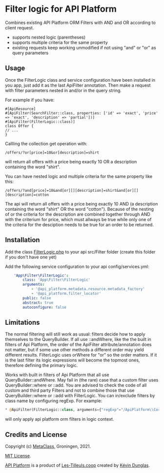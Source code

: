 Filter logic for API Platform
=============================
Combines existing API Platform ORM Filters with AND and OR according to client request.
- supports nested logic (parentheses)
- supports multiple criteria for the same property
- existing requests keep working unmodified if not using "and" or "or" as query parameters

Usage
-----
Once the FilterLogic class and service configuration have been installed in you app,
just add it as the last ApiFilter annotation. Then make a request with filter parameters nested in and/or in the query string.

For example if you have:
```php8
#[ApiResource]
#[ApiFilter(SearchFilter::class, properties: ['id' => 'exact', 'price' => 'exact', 'description' => 'partial'])]
#[ApiFilter(FilterLogic::class)]
class Offer {
// ...
}
```
Callling the collection get operation with:
```uri
/offers/?or[price]=10&or[description]=shirt
```
will return all offers with a price being exactly 10 OR a description containing the word "shirt".

You can have nested logic and multiple criteria for the same property like this:
```uri
/offers/?and[price]=10&and[or][][description]=shirt&and[or][][description]=cotton
```
The api will return all offers with a price being exactly 10 AND (a description containing the word "shirt" OR the word "cotton").
Because of the nesting of or the criteria for the description are combined together through
AND with the criterium for price, which must allways be true while only one of the
criteria for the desciption needs to be true for an order to be returned.

Installation
------------
Add the class [FilterLogic.php](#file-filterlogic-php) to your api src/Filter folder (create this folder if you don't have one yet)

Add the following service configuration to your api config/services.yml:
```yaml
    'App\Filter\FilterLogic':
        class: 'App\Filter\FilterLogic'
        arguments:
            - '@api_platform.metadata.resource.metadata_factory'
            - '@api_platform.filter_locator'
        public: false
        abstract: true
        autoconfigure: false
```

Limitations
-----------
The normal filtering will still work as usual: filters decide how to apply
themselves to the QueryBuilder. If all use ::andWhere, like the the
built in filters of Api Platform, the order of the ApiFilter attribute/annotation
does not matter, but if some use other methods a different order may yield different
results. FilterLogic uses orWhere for "or" so the order matters. 
If it is the last filter its logic expressions will become the topmost ones, 
therefore defining the primary logic.

Works with built in filters of Api Platform that all use QueryBuilder::andWhere.
May fail in (the rare) case that a custom filter uses QueryBuilder::where or ::add.
You are advised to check the code of all custom and third party Filters and
not to combine those that use QueryBuilder::where or ::add with FilterLogic.
You can in/exclude filters by class name by configuring regExp. For example:
```php docblock
* @ApiFilter(FilterLogic::class, arguments={"regExp"="/ApiPlatform\\Core\\Bridge\\Doctrine\\Orm\\Filter\\+/"})
```
will only apply api platform orm filters in logic context.

Credits and License
-------------------
Copyright (c) [MetaClass](https://www.metaclass.nl/), Groningen, 2021.

[MIT License](#file-license).

[API Platform](https://api-platform.com/) is a product of [Les-Tilleuls.coop](https://les-tilleuls.coop)
created by [Kévin Dunglas](https://dunglas.fr).